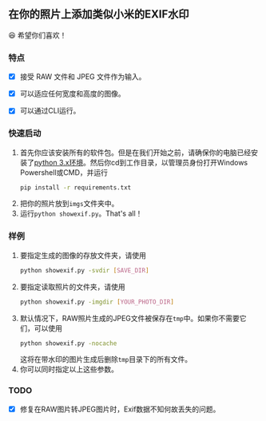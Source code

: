 ## 在你的照片上添加类似小米的EXIF水印

:laughing: 希望你们喜欢！

### 特点
- [X] 接受 RAW 文件和 JPEG 文件作为输入。
- [X] 可以适应任何宽度和高度的图像。
- [X] 可以通过CLI运行。



### 快速启动
1. 首先你应该安装所有的软件包。但是在我们开始之前，请确保你的电脑已经安装了[python 3.x环境](https://www.python.org/downloads/windows/)。然后你cd到工作目录，以管理员身份打开Windows Powershell或CMD，并运行
   ```bash
   pip install -r requirements.txt
   ```
2. 把你的照片放到`imgs`文件夹中。
3. 运行`python showexif.py`。That's all！

### 样例
1. 要指定生成的图像的存放文件夹，请使用
   ```bash
   python showexif.py -svdir [SAVE_DIR]
   ```
2. 要指定读取照片的文件夹，请使用
   ```bash
   python showexif.py -imgdir [YOUR_PHOTO_DIR]
   ```
3. 默认情况下，RAW照片生成的JPEG文件被保存在`tmp`中。如果你不需要它们，可以使用
   ```bash
   python showexif.py -nocache
   ```
   这将在带水印的图片生成后删除`tmp`目录下的所有文件。
4. 你可以同时指定以上这些参数。

### TODO

- [X] 修复在RAW图片转JPEG图片时，Exif数据不知何故丢失的问题。

